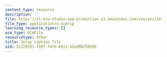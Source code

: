 ```yaml
---
content_type: resource
description: ''
file: https://ol-ocw-studio-app-production.s3.amazonaws.com/courses/18-01sc-single-variable-calculus-fall-2010/2c228501f09f74f66011a2ed86250586_y_CA5btuoQk.srt
file_type: application/x-subrip
learning_resource_types: []
ocw_type: OCWFile
resourcetype: Other
title: 3play caption file
uid: 2c228501-f09f-74f6-6011-a2ed86250586
---
```

